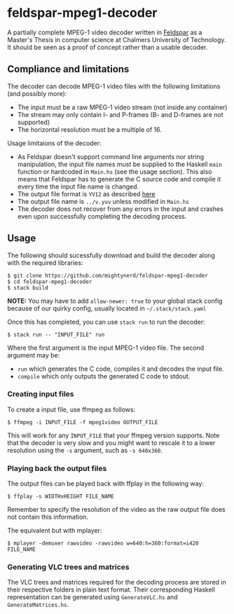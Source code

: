 # feldspar-mpeg1-decoder
A partially complete MPEG-1 video decoder written in [Feldspar](https://hackage.haskell.org/package/raw-feldspar) as a Master's Thesis in computer science at Chalmers University of Technology. It should be seen as a proof of concept rather than a usable decoder.

## Compliance and limitations
The decoder can decode MPEG-1 video files with the following limitations (and possibly more):
- The input must be a raw MPEG-1 video stream (not inside any container)
- The stream may only contain I- and P-frames (B- and D-frames are not supported)
- The horizontal resolution must be a multiple of 16.

Usage limitaions of the decoder:
- As Feldspar doesn't support command line arguments nor string manipulation, the input file names must be supplied to the Haskell `main` function or hardcoded in `Main.hs` (see the usage section). This also means that Feldspar has to generate the C source code and compile it every time the input file name is changed.
- The output file format is `YV12` as described [here](https://docs.microsoft.com/en-us/windows/win32/medfound/recommended-8-bit-yuv-formats-for-video-rendering#yv12)
- The output file name is `../v.yuv` unless modified in `Main.hs`
- The decoder does not recover from any errors in the input and crashes even upon successfully completing the decoding process.

## Usage
The following should sucessfully download and build the decoder along with the required libraries:
```
$ git clone https://github.com/mightynerd/feldspar-mpeg1-decoder
$ cd feldspar-mpeg1-decoder
$ stack build
```
**NOTE:** You may have to add `allow-newer: true` to your global stack config because of our quirky config, usually located in `~/.stack/stack.yaml`

Once this has completed, you can use `stack run` to run the decoder:
```
$ stack run -- "INPUT_FILE" run
```
Where the first argument is the input MPEG-1 video file. The second argument may be:
- `run` which generates the C code, compiles it and decodes the input file. 
- `compile` which only outputs the generated C code to stdout.

### Creating input files
To create a input file, use ffmpeg as follows:
```
$ ffmpeg -i INPUT_FILE -f mpeg1video OUTPUT_FILE
```
This will work for any `ÌNPUT_FILE` that your ffmpeg version supports. Note that the decoder is very slow and you might want to rescale it to a lower resolution using the `-s` argument, such as `-s 640x360`.
### Playing back the output files
The output files can be played back with ffplay in the following way:
```
$ ffplay -s WIDTHxHEIGHT FILE_NAME
```
Remember to specify the resolution of the video as the raw output file does not contain this information.

The equivalent but with mplayer:
```
$ mplayer -demuxer rawvideo -rawvideo w=640:h=360:format=i420 FILE_NAME
```
### Generating VLC trees and matrices
The VLC trees and matrices required for the decoding process are stored in their respective folders in plain text format. Their corresponding Haskell representation can be generated using `GenerateVLC.hs` and `GenerateMatrices.hs`.
